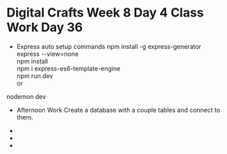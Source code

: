 # Digital Crafts Week 8 Day 4 Class Work Day 36

* Express auto setup commands
npm install -g express-generator </br>
express --view=none </br>
npm install </br>
npm i express-es6-template-engine </br>
npm run dev </br> or </br>

nodemon dev </br>


* Afternoon Work
Create a database with a couple tables and connect to them.

* 


* 

* 